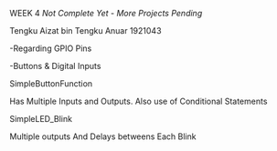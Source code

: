 WEEK 4 *Not Complete Yet - More Projects Pending*

Tengku Aizat bin Tengku Anuar 1921043

-Regarding GPIO Pins

-Buttons & Digital Inputs


SimpleButtonFunction

  Has Multiple Inputs and Outputs. 
  Also use of Conditional Statements

SimpleLED_Blink

  Multiple outputs
  And Delays betweens Each Blink 
